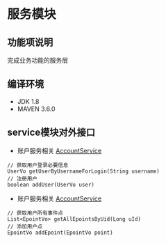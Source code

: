# 服务模块

## 功能项说明
完成业务功能的服务层

## 编译环境
- JDK 1.8
- MAVEN 3.6.0

## service模块对外接口

* 账户服务相关 [AccountService](./src/main/java/com/zwp/travelmemories/service/AccountService.java)
```
// 获取用户登录必要信息
UserVo getUserByUsernameForLogin(String username)
// 注册用户
boolean addUser(UserVo user)
```

* 账户服务相关 [AccountService](./src/main/java/com/zwp/travelmemories/service/AccountService.java)
```
// 获取用户所有事件点
List<EpointVo> getAllEpointsByUid(Long uId)
// 添加用户点
EpointVo addEpoint(EpointVo point)
```
